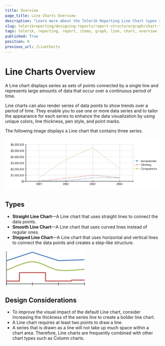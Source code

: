 ```yaml
---
title: Overview
page_title: Line Charts Overview
description: "Learn more about the Telerik Reporting Line Chart types supported by the Graph report item."
slug: telerikreporting/designing-reports/report-structure/graph/chart-types/line-charts/overview
tags: telerik, reporting, report, items, graph, line, chart, overview
published: True
position: 0
previous_url: /LineCharts
---
```


# Line Charts Overview

A Line chart displays series as sets of points connected by a single line and represents large amounts of data that occur over a continuous period of time. 

Line charts can also render series of data points to show trends over a period of time. They enable you to use one or more data series and to tailor the appearance for each series to enhance the data visualization by using unique colors, line thickness, pen style, and point marks. 

The following image displays a Line chart that contains three series. 

![Line Chart\Line Chart](images/Graph/LineChart.png)

## Types

* __Straight Line Chart__&mdash;A Line chart that uses straight lines to connect the data points. 
* __Smooth Line Chart__&mdash;A Line chart that uses curved lines instead of regular ones. 
* __Stepped Line Chart__&mdash;A Line chart that uses horizontal and vertical lines to connect the data points and creates a step-like structure. 

![Line Types](images/Graph/LineTypes.png)

## Design Considerations

* To improve the visual impact of the default Line chart, consider increasing the thickness of the series line to create a bolder line chart.
* A Line chart requires at least two points to draw a line.
* A series that is drawn as a line will not take up much space within a chart area. Therefore, Line charts are frequently combined with other chart types such as Column charts.

